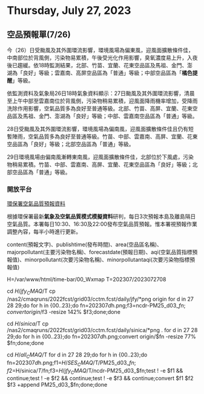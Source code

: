 # Thursday, July 27, 2023

## 空品預報單(7/26)

今（26）日受颱風及其外圍環流影響，環境風場為偏東風，迎風面擴散條件佳，中南部位於背風側，污染物易累積，午後受光化作用影響，臭氧濃度易上升，入夜後已趨緩。依18時監測結果，北部、竹苗、宜蘭、花東空品區及馬祖、金門、澎湖為「良好」等級；雲嘉南、高屏空品區為「普通」等級；中部空品區為「**橘色提醒**」等級。

依監測資料及氣象局26日18時氣象資料顯示：27日颱風及其外圍環流影響，清晨至上午中部至雲嘉南位於背風側，污染物稍易累積，迎風面降雨機率增加，受降雨洗除作用影響，空氣品質多為良好至普通等級。北部、竹苗、高屏、宜蘭、花東空品區及馬祖、金門、澎湖為「良好」等級；中部、雲嘉南空品區為「普通」等級。

28日受颱風及其外圍環流影響，環境風場為偏南風，迎風面擴散條件佳且仍有短暫陣雨，空氣品質多為良好至普通等級。竹苗、中部、雲嘉南、高屏、宜蘭、花東空品區為「良好」等級；北部空品區為「普通」等級。

29日環境風場由偏南風漸轉東南風，迎風面擴散條件佳，北部位於下風處，污染物稍易累積。竹苗、中部、雲嘉南、高屏、宜蘭、花東空品區為「良好」等級；北部空品區為「普通」等級。

### 開放平台

[環保署空氣品質預報資料](https://data.gov.tw/dataset/6349)

根據環保署最新**氣象及空氣品質模式模擬資料**研判，每日3次預報本島及離島隔日空氣品質。本署每日10:30、16:30及22:00發布空氣品質預報。惟本署視預報作業調整內容，每半小時進行更新。

content(預報文字)、publishtime(發布時間)、area(空品區名稱)、majorpollutant(主要污染物名稱)、forecastdate(預報日期)、aqi(空氣品質指標預報值)、minorpollutant(次要污染物名稱)、minorpollutantaqi(次要污染物指標預報值)

H=/var/www/html/time-bar/00_Wxmap
T=202307/2023072708

cd $H/jfy_CMAQ/$T
cp /nas2/cmaqruns/2022fcst/grid03/cctm.fcst/daily/jfy/*png origin
for d in 27 28 29;do for h in {00..23};do fn=202307$d$h.png;f3=ncdr-PM25_d03_$fn;convert origin/$f3 -resize 142% $f3;done;done

cd $H/sinica/$T
cp /nas2/cmaqruns/2022fcst/grid03/cctm.fcst/daily/sinica/*png .
for d in 27 28 29;do for h in {00..23};do fn=202307$d$h.png;convert origin/$fn -resize 77% $fn;done;done

cd $H/all_CMAQ/$T
for d in 27 28 29;do for h in {00..23};do fn=202307$d$h.png;f1=$H/SES_CMAQ/$T/PM25_d03_$fn;f2=$H/sinica/$T/$fn;f3=$H/jfy_CMAQ/$T/ncdr-PM25_d03_$fn;test ! -e $f1 && continue;test ! -e $f2 && continue;test ! -e $f3 && continue;convert $f1 $f2 $f3 +append PM25_d03_$fn;done;done
